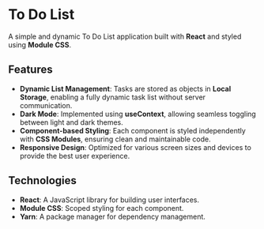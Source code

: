 # To Do List

A simple and dynamic To Do List application built with **React** and styled using **Module CSS**.

## Features
- **Dynamic List Management**: Tasks are stored as objects in **Local Storage**, enabling a fully dynamic task list without server communication.
- **Dark Mode**: Implemented using **useContext**, allowing seamless toggling between light and dark themes.
- **Component-based Styling**: Each component is styled independently with **CSS Modules**, ensuring clean and maintainable code.
- **Responsive Design**: Optimized for various screen sizes and devices to provide the best user experience.

## Technologies
- **React**: A JavaScript library for building user interfaces.
- **Module CSS**: Scoped styling for each component.
- **Yarn**: A package manager for dependency management.